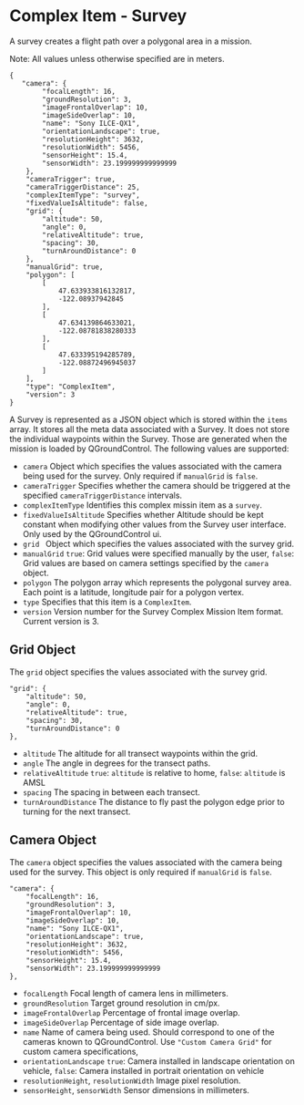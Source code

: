 # Complex Item - Survey
A survey creates a flight path over a polygonal area in a mission.

Note: All values unless otherwise specified are in meters.

```
{
   "camera": {
        "focalLength": 16,
        "groundResolution": 3,
        "imageFrontalOverlap": 10,
        "imageSideOverlap": 10,
        "name": "Sony ILCE-QX1",
        "orientationLandscape": true,
        "resolutionHeight": 3632,
        "resolutionWidth": 5456,
        "sensorHeight": 15.4,
        "sensorWidth": 23.199999999999999
    },
    "cameraTrigger": true,
    "cameraTriggerDistance": 25,
    "complexItemType": "survey",
    "fixedValueIsAltitude": false,
    "grid": {
        "altitude": 50,
        "angle": 0,
        "relativeAltitude": true,
        "spacing": 30,
        "turnAroundDistance": 0
    },
    "manualGrid": true,
    "polygon": [
        [
            47.633933816132817,
            -122.08937942845
        ],
        [
            47.634139864633021,
            -122.08781838280333
        ],
        [
            47.633395194285789,
            -122.08872496945037
        ]
    ],
    "type": "ComplexItem",
    "version": 3
}
```

A Survey is represented as a JSON object which is stored within the ```items``` array. It stores all the meta data associated with a Survey. It does not store the individual waypoints within the Survey. Those are generated when the mission is loaded by QGroundControl. The following values are supported:

* ```camera``` Object which specifies the values associated with the camera being used for the survey. Only required if ```manualGrid``` is ```false```.
* ```cameraTrigger``` Specifies whether the camera should be triggered at the specified ```cameraTriggerDistance``` intervals.
* ```complexItemType``` Identifies this complex missin item as a ```survey```.
* ```fixedValueIsAltitude``` Specifies whether Altitude should be kept constant when modifying other values from the Survey user interface. Only used by the QGroundControl ui.
* ```grid ``` Object which specifies the values associated with the survey grid.
* ```manualGrid``` ```true```: Grid values were specified manually by the user, ```false```: Grid values are based on camera settings specified by the ```camera``` object.
* ```polygon``` The polygon array which represents the polygonal survey area. Each point is a latitude, longitude pair for a polygon vertex.
* ```type``` Specifies that this item is a ```ComplexItem```.
* ```version``` Version number for the Survey Complex Mission Item format. Current version is 3.

## Grid Object
The ```grid``` object specifies the values associated with the survey grid.

```
"grid": {
    "altitude": 50,
    "angle": 0,
    "relativeAltitude": true,
    "spacing": 30,
    "turnAroundDistance": 0
},
```

* ```altitude``` The altitude for all transect waypoints within the grid.
* ```angle``` The angle in degrees for the transect paths.
* ```relativeAltitude``` ```true```: ```altitude``` is relative to home, ```false```: ```altitude``` is AMSL
* ```spacing``` The spacing in between each transect.
* ```turnAroundDistance``` The distance to fly past the polygon edge prior to turning for the next transect.

## Camera Object
The ```camera``` object specifies the values associated with the camera being used for the survey. This object is only required if ```manualGrid``` is ```false```.

```
"camera": {
    "focalLength": 16,
    "groundResolution": 3,
    "imageFrontalOverlap": 10,
    "imageSideOverlap": 10,
    "name": "Sony ILCE-QX1",
    "orientationLandscape": true,
    "resolutionHeight": 3632,
    "resolutionWidth": 5456,
    "sensorHeight": 15.4,
    "sensorWidth": 23.199999999999999
},
```

* ```focalLength``` Focal length of camera lens in millimeters.
* ```groundResolution``` Target ground resolution in cm/px.
* ```imageFrontalOverlap``` Percentage of frontal image overlap.
* ```imageSideOverlap``` Percentage of side image overlap.
* ```name``` Name of camera being used. Should correspond to one of the cameras known to QGroundControl. Use ```"Custom Camera Grid"``` for custom camera specifications,
* ```orientationLandscape``` ```true```: Camera installed in landscape orientation on vehicle, ```false```: Camera installed in portrait orientation on vehicle
* ```resolutionHeight```, ```resolutionWidth``` Image pixel resolution.
* ```sensorHeight```, ```sensorWidth``` Sensor dimensions in millimeters.
